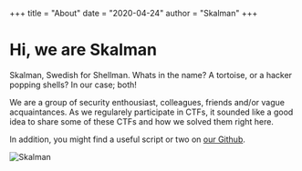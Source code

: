 +++
title = "About"
date = "2020-04-24"
author = "Skalman"
+++

# Hi, we are Skalman

Skalman, Swedish for Shellman. Whats in the name? A tortoise, or a hacker popping shells?
In our case; both!

We are a group of security enthousiast, colleagues, friends and/or vague acquaintances. As we regularely participate in CTFs, it sounded like a good idea to share some of these CTFs and how we solved them right here.

In addition, you might find a useful script or two on [our Github](https://github.com/Skalman-CTF/).

![Skalman](/images/skalman_mutilated.png)

